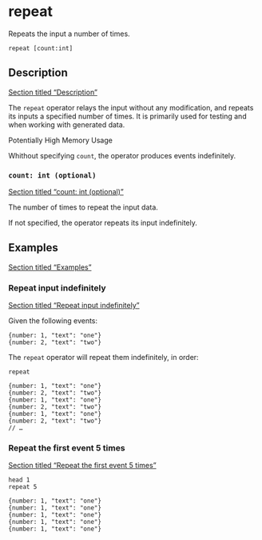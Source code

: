 # repeat

Repeats the input a number of times.

```tql
repeat [count:int]
```

## Description

[Section titled “Description”](#description)

The `repeat` operator relays the input without any modification, and repeats its inputs a specified number of times. It is primarily used for testing and when working with generated data.

Potentially High Memory Usage

Whithout specifying `count`, the operator produces events indefinitely.

### `count: int (optional)`

[Section titled “count: int (optional)”](#count-int-optional)

The number of times to repeat the input data.

If not specified, the operator repeats its input indefinitely.

## Examples

[Section titled “Examples”](#examples)

### Repeat input indefinitely

[Section titled “Repeat input indefinitely”](#repeat-input-indefinitely)

Given the following events:

```tql
{number: 1, "text": "one"}
{number: 2, "text": "two"}
```

The `repeat` operator will repeat them indefinitely, in order:

```tql
repeat
```

```tql
{number: 1, "text": "one"}
{number: 2, "text": "two"}
{number: 1, "text": "one"}
{number: 2, "text": "two"}
{number: 1, "text": "one"}
{number: 2, "text": "two"}
// …
```

### Repeat the first event 5 times

[Section titled “Repeat the first event 5 times”](#repeat-the-first-event-5-times)

```tql
head 1
repeat 5
```

```tql
{number: 1, "text": "one"}
{number: 1, "text": "one"}
{number: 1, "text": "one"}
{number: 1, "text": "one"}
{number: 1, "text": "one"}
```